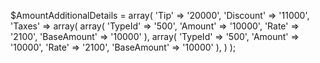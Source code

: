 $AmountAdditionalDetails = array(
    'Tip' => '20000',
    'Discount' => '11000',
    'Taxes' => array(
        array(
            'TypeId' => '500',
            'Amount' => '10000',
            'Rate' => '2100',
            'BaseAmount' => '10000'
        ),
        array(
            'TypeId' => '500',
            'Amount' => '10000',
            'Rate' => '2100',
            'BaseAmount' => '10000'
        ),
    )
);